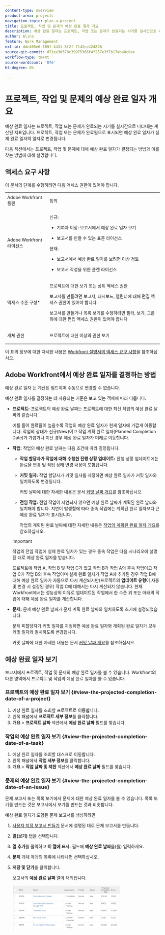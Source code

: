 ```yaml
---
content-type: overview
product-area: projects
navigation-topic: plan-a-project
title: 프로젝트, 작업 및 문제의 예상 완료 일자 개요
description: 예상 완료 일자는 프로젝트, 작업 또는 문제가 완료되는 시기를 실시간으로 나타내는 계산된 지표입니다. 프로젝트, 작업 또는 문제가 완료됨으로 표시되면 예상 완료 일자가 실제 완료 일자의 일자로 변경됩니다.
author: Alina
feature: Work Management
exl-id: dde400e6-189f-4431-8f2f-7142ce424826
source-git-commit: d71ee30378c39975366f4f257e3f7b17aba0c0ae
workflow-type: tm+mt
source-wordcount: '876'
ht-degree: 0%

---
```


# 프로젝트, 작업 및 문제의 예상 완료 일자 개요

<!-- Audited: 1/2024 -->

예상 완료 일자는 프로젝트, 작업 또는 문제가 완료되는 시기를 실시간으로 나타내는 계산된 지표입니다. 프로젝트, 작업 또는 문제가 완료됨으로 표시되면 예상 완료 일자가 실제 완료 일자의 일자로 변경됩니다.

다음 섹션에서는 프로젝트, 작업 및 문제에 대해 예상 완료 일자가 결정되는 방법과 이를 찾는 방법에 대해 설명합니다.

## 액세스 요구 사항

이 문서의 단계를 수행하려면 다음 액세스 권한이 있어야 합니다.


<table style="table-layout:auto"> 
 <col> 
 <col> 
 <tbody> 
  <tr> 
   <td role="rowheader">Adobe Workfront 플랜</td> 
   <td> <p>임의</p> </td> 
  </tr> 
  <tr> 
   <td role="rowheader">Adobe Workfront 라이선스</td> 
   <td> 
   <p>신규: 
   <ul><li><p>기여자 이상: 보고서에서 예상 완료 일자 보기</p></li> <li><p>보고서를 만들 수 있는 표준 라이선스</p></li> </ul>

<p>현재: 
   <ul><li><p>보고서에서 예상 완료 일자를 보려면 이상 검토</p></li> 
   <li><p>보고서 작성을 위한 플랜 라이선스</p> </li></ul>
      </td> 
  </tr> 
  <tr> 
   <td role="rowheader">액세스 수준 구성*</td> 
   <td> <p>프로젝트에 대한 보기 또는 상위 액세스 권한</p> <p>보고서를 만들려면 보고서, 대시보드, 캘린더에 대해 편집 액세스 권한이 있어야 합니다.</p> <p>보고서를 만들거나 목록 보기를 수정하려면 필터, 보기, 그룹화에 대한 편집 액세스 권한이 있어야 합니다</p>  </td> 
  </tr> 
  <tr> 
   <td role="rowheader">개체 권한</td> 
   <td> <p>프로젝트에 대한 이상의 권한 보기</p> </td> 
  </tr> 
 </tbody> 
</table>

이 표의 정보에 대한 자세한 내용은 [Workfront 설명서의 액세스 요구 사항](/help/quicksilver/administration-and-setup/add-users/access-levels-and-object-permissions/access-level-requirements-in-documentation.md)을 참조하십시오.

## Adobe Workfront에서 예상 완료 일자를 결정하는 방법

예상 완료 일자 는 계산된 필드이며 수동으로 변경할 수 없습니다.

예상 완료 일자를 결정하는 데 사용되는 기준은 보고 있는 객체에 따라 다릅니다.

* **프로젝트:** 프로젝트의 예상 완료 날짜는 프로젝트에 대한 최신 작업의 예상 완료 날짜와 같습니다.

  예를 들어 완료율이 높을수록 작업의 예상 완료 일자가 현재 일자에 가깝게 이동합니다. 작업의 상태가 신규(New)이고 작업 계획 완료 일자(Planned Completion Date)가 가깝거나 지난 경우 예상 완료 일자가 미래로 이동합니다.

* **작업:** 작업의 예상 완료 날짜는 다음 조건에 따라 결정됩니다.

   * **작업 할당자가 작업에 대해 수행한 진행 상황 업데이트:** 진행 상황 업데이트에는 완료율 변경 및 작업 상태 변경 내용이 포함됩니다.
   * **커밋 일자:** 작업 할당자가 커밋 일자를 지정하면 예상 완료 일자가 커밋 일자와 일치하도록 변경됩니다.

     커밋 날짜에 대한 자세한 내용은 문서 [커밋 날짜 개요](../../../manage-work/projects/updating-work-in-a-project/overview-of-commit-dates.md)를 참조하십시오.

   * **전임 작업:** 전임 작업이 지연되지 않으면 예상 완료 날짜가 계획된 완료 날짜와 일치해야 합니다. 지연이 발생함에 따라 종속 작업에는 계획된 완료 일자보다 큰 예상 완료 일자가 표시됩니다.

     작업의 계획된 완료 날짜에 대한 자세한 내용은 [작업의 계획된 완료 일자 개요](../../../manage-work/tasks/task-information/task-planned-completion-date.md)를 참조하십시오.

  >[!IMPORTANT]
  >
  >작업의 전임 작업에 실제 완료 일자가 있는 경우 종속 작업은 다음 시나리오에 설명된 대로 예상 완료 일자를 받습니다.
  >
  >
  >프로젝트에 작업 A, 작업 B 및 작업 C가 있고 작업 B가 작업 A의 후속 작업이고 작업 C가 작업 B의 후속 작업이며 실제 완료 일자가 작업 A에 추가된 경우 작업 B에 대해 예상 완료 일자가 자동으로 다시 계산되지만(프로젝트의 **업데이트 유형**&#x200B;이 자동 및 변경 시 설정된 경우) 작업 C에 대해서는 다시 계산되지 않습니다. 현재 Workfront에서는 성능상의 이유로 업데이트된 작업에서 한 수준 위 또는 아래의 작업에 대해 예상 완료 일자를 계산합니다. 

* **문제:** 문제 예상 완료 날짜가 문제 계획 완료 날짜와 일치하도록 초기에 설정되었습니다.

  문제 피할당자가 커밋 일자를 지정하면 예상 완료 일자와 계획된 완료 일자가 모두 커밋 일자와 일치하도록 변경됩니다.

  커밋 날짜에 대한 자세한 내용은 문서 [커밋 날짜 개요](../../../manage-work/projects/updating-work-in-a-project/overview-of-commit-dates.md)를 참조하십시오.

## 예상 완료 일자 보기

보고서에서 프로젝트, 작업 및 문제의 예상 완료 일자를 볼 수 있습니다. Workfront의 다른 영역에서 프로젝트 및 작업의 예상 완료 일자를 볼 수 있습니다.

### 프로젝트의 예상 완료 일자 보기 {#view-the-projected-completion-date-of-a-project}

1. 예상 완료 일자를 조회할 프로젝트로 이동합니다.
1. 왼쪽 패널에서 **프로젝트 세부 정보**&#x200B;를 클릭합니다.
1. **개요** > **프로젝트 날짜** 섹션에서 **예상 완료 날짜** 필드를 찾습니다.

### 작업의 예상 완료 일자 보기 {#view-the-projected-completion-date-of-a-task}

1. 예상 완료 일자를 조회할 태스크로 이동합니다.
1. 왼쪽 패널에서 **작업 세부 정보**&#x200B;를 클릭합니다.
1. **개요** > **작업 날짜 및 제한** 섹션에서 **예상 완료 날짜** 필드를 찾습니다.

### 문제의 예상 완료 일자 보기 {#view-the-projected-completion-date-of-an-issue}

문제 보고서 또는 목록 보기에서 문제에 대한 예상 완료 일자를 볼 수 있습니다. 목록 보기를 만드는 것은 보고서에서 보기를 만드는 것과 비슷합니다.

예상 완료 일자가 포함된 문제 보고서를 생성하려면

1. [사용자 지정 보고서 만들기](../../../reports-and-dashboards/reports/creating-and-managing-reports/create-custom-report.md) 문서에 설명된 대로 문제 보고서를 만듭니다.
1. **열(보기)** 탭을 선택합니다.
1. **열 추가**&#x200B;를 클릭하고 **이 열에 표시:** 필드에 **예상 완료 날짜**&#x200B;을(를) 입력하세요.

1. **문제** 개체 아래의 목록에 나타나면 선택하십시오. 
1. **저장 및 닫기**&#x200B;를 클릭합니다.

   보고서의 **예상 완료 날짜** 열이 채워집니다. 

   ![](assets/issue-projected-completion-date-in-view-nwe-350x148.png)
